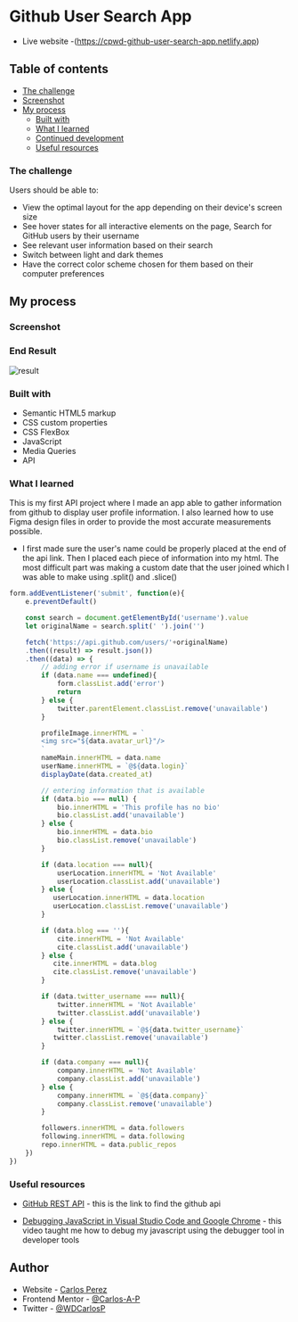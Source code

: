 # Github User Search App

- Live website -(https://cpwd-github-user-search-app.netlify.app)

## Table of contents

- [The challenge](#the-challenge)
- [Screenshot](#screenshot)
- [My process](#my-process)
  - [Built with](#built-with)
  - [What I learned](#what-i-learned)
  - [Continued development](#continued-development)
  - [Useful resources](#useful-resources)

### The challenge

Users should be able to:

- View the optimal layout for the app depending on their device's screen size
- See hover states for all interactive elements on the page, Search for GitHub users by their username
- See relevant user information based on their search
- Switch between light and dark themes
- Have the correct color scheme chosen for them based on their computer preferences

## My process

### Screenshot

### End Result

![result](https://user-images.githubusercontent.com/85038929/132062706-318ed26a-2eb5-4d9a-bb4e-28596338d547.JPG)

### Built with

- Semantic HTML5 markup
- CSS custom properties
- CSS FlexBox
- JavaScript
- Media Queries
- API

### What I learned

This is my first API project where I made an app able to gather information from github to display user profile information. I also learned how to use Figma design files in order to provide the most accurate measurements possible.

- I first made sure the user's name could be properly placed at the end of the api link. Then I placed each piece of information into my html. The most difficult part was making a custom date that the user joined which I was able to make using .split() and .slice()

```JavaScript
form.addEventListener('submit', function(e){
    e.preventDefault()

    const search = document.getElementById('username').value
    let originalName = search.split(' ').join('')

    fetch('https://api.github.com/users/'+originalName)
    .then((result) => result.json())
    .then((data) => {
        // adding error if username is unavailable
        if (data.name === undefined){
            form.classList.add('error')
            return
        } else {
            twitter.parentElement.classList.remove('unavailable')
        }

        profileImage.innerHTML = `
        <img src="${data.avatar_url}"/>
        `
        nameMain.innerHTML = data.name
        userName.innerHTML = `@${data.login}`
        displayDate(data.created_at)

        // entering information that is available
        if (data.bio === null) {
            bio.innerHTML = 'This profile has no bio'
            bio.classList.add('unavailable')
        } else {
            bio.innerHTML = data.bio
            bio.classList.remove('unavailable')
        }

        if (data.location === null){
            userLocation.innerHTML = 'Not Available'
            userLocation.classList.add('unavailable')
        } else {
           userLocation.innerHTML = data.location
           userLocation.classList.remove('unavailable')
        }

        if (data.blog === ''){
            cite.innerHTML = 'Not Available'
            cite.classList.add('unavailable')
        } else {
           cite.innerHTML = data.blog
           cite.classList.remove('unavailable')
        }

        if (data.twitter_username === null){
            twitter.innerHTML = 'Not Available'
            twitter.classList.add('unavailable')
        } else {
            twitter.innerHTML = `@${data.twitter_username}`
           twitter.classList.remove('unavailable')
        }

        if (data.company === null){
            company.innerHTML = 'Not Available'
            company.classList.add('unavailable')
        } else {
            company.innerHTML = `@${data.company}`
            company.classList.remove('unavailable')
        }

        followers.innerHTML = data.followers
        following.innerHTML = data.following
        repo.innerHTML = data.public_repos
    })
})
```

### Useful resources

- [GitHub REST API](https://docs.github.com/en/rest) - this is the link to find the github api

- [Debugging JavaScript in Visual Studio Code and Google Chrome](https://www.youtube.com/watch?v=AX7uybwukkk&ab_channel=JamesQQuick) - this video taught me how to debug my javascript using the debugger tool in developer tools

## Author

- Website - [Carlos Perez](https://cpwd-github-user-search-app.netlify.app/)
- Frontend Mentor - [@Carlos-A-P](https://www.frontendmentor.io/profile/Carlos-A-P)
- Twitter - [@WDCarlosP](https://www.twitter.com/WDCarlosP)
